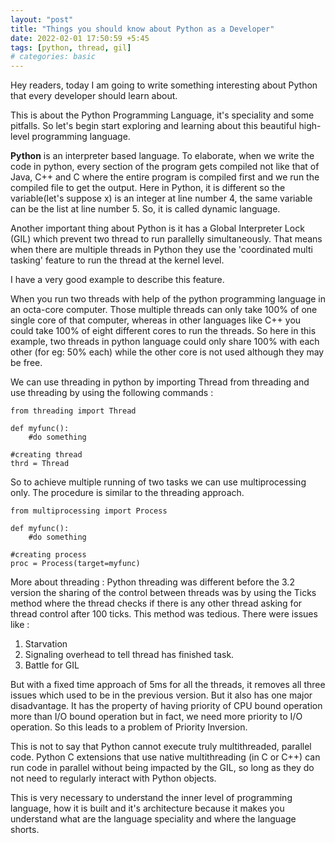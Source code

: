 ```yaml
---
layout: "post"
title: "Things you should know about Python as a Developer"
date: 2022-02-01 17:50:59 +5:45
tags: [python, thread, gil]
# categories: basic
---
```


Hey readers, today I am going to write something interesting about Python that every developer should learn about.

This is about the Python Programming Language, it's speciality and some pitfalls. So let's begin start exploring and learning about this beautiful high-level programming language.

**Python** is an interpreter based language. To elaborate, when we write the code in python, every section of the program gets compiled not like that of Java, C++ and C where the entire program is compiled first and we run the compiled file to get the output. Here in Python, it is different so the variable(let's suppose x) is an integer at line number 4, the same variable can be the list at line number 5. So, it is called dynamic language.

Another important thing about Python is it has a Global Interpreter Lock (GIL) which prevent two thread to run parallelly simultaneously. That means when there are multiple threads in Python they use the 'coordinated multi tasking' feature to run the thread at the kernel level.

I have a very good example to describe this feature.

When you run two threads with help of the python programming language in an octa-core computer. Those multiple threads can only take 100% of one single core of that computer, whereas in other languages like C++ you could take 100% of eight different cores to run the threads. So here in this example, two threads in python language could only share 100% with each other (for eg: 50% each) while the other core is not used although they may be free.

We can use threading in python by importing Thread from threading and use threading by using the following commands :

```
from threading import Thread

def myfunc():
    #do something

#creating thread
thrd = Thread
```

So to achieve multiple running of two tasks we can use multiprocessing only. The procedure is similar to the threading approach.

```
from multiprocessing import Process

def myfunc():
    #do something

#creating process
proc = Process(target=myfunc)
```

More about threading :
Python threading was different before the 3.2 version the sharing of the control between threads was by using the Ticks method where the thread checks if there is any other thread asking for thread control after 100 ticks. This method was tedious. There were issues like :

1. Starvation
2. Signaling overhead to tell thread has finished task.
3. Battle for GIL

But with a fixed time approach of 5ms for all the threads, it removes all three issues which used to be in the previous version. But it also has one major disadvantage. It has the property of having priority of CPU bound operation more than I/O bound operation but in fact, we need more priority to I/O operation. So this leads to a problem of Priority Inversion.

This is not to say that Python cannot execute truly multithreaded, parallel code. Python C extensions that use native multithreading (in C or C++) can run code in parallel without being impacted by the GIL, so long as they do not need to regularly interact with Python objects.

This is very necessary to understand the inner level of programming language, how it is built and it's architecture because it makes you understand what are the language speciality and where the language shorts.
